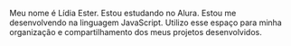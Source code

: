 Meu nome é Lídia Ester.
Estou estudando no Alura.
Estou me desenvolvendo na linguagem JavaScript.
Utilizo esse espaço para minha organização e compartilhamento dos meus projetos desenvolvidos.
